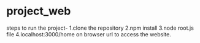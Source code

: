# project_web
steps to run the project-
   1.clone the repository
   2.npm install
   3.node root.js file
   4.localhost:3000/home on browser url to access the website.
